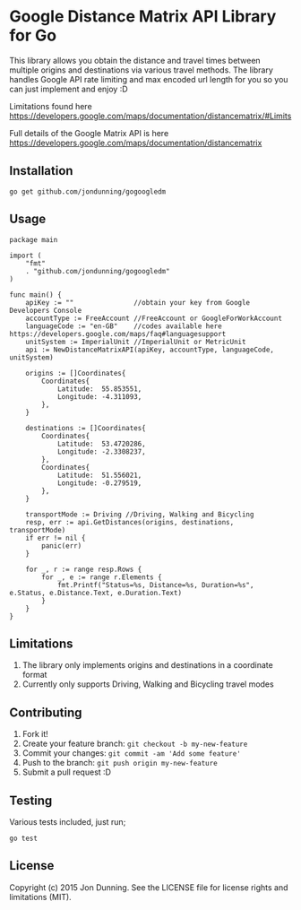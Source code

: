 # Google Distance Matrix API Library for Go

This library allows you obtain the distance and travel times between multiple origins and destinations via various travel methods. 
The library handles Google API rate limiting and max encoded url length for you so you can just implement and enjoy :D

Limitations found here https://developers.google.com/maps/documentation/distancematrix/#Limits

Full details of the Google Matrix API is here https://developers.google.com/maps/documentation/distancematrix

## Installation

    go get github.com/jondunning/gogoogledm

## Usage

    package main

    import (
        "fmt"
        . "github.com/jondunning/gogoogledm"
    )

    func main() {
        apiKey := ""               //obtain your key from Google Developers Console
        accountType := FreeAccount //FreeAccount or GoogleForWorkAccount
        languageCode := "en-GB"    //codes available here https://developers.google.com/maps/faq#languagesupport
        unitSystem := ImperialUnit //ImperialUnit or MetricUnit
        api := NewDistanceMatrixAPI(apiKey, accountType, languageCode, unitSystem)

        origins := []Coordinates{
            Coordinates{
                Latitude:  55.853551,
                Longitude: -4.311093,
            },
        }

        destinations := []Coordinates{
            Coordinates{
                Latitude:  53.4720286,
                Longitude: -2.3308237,
            },
            Coordinates{
                Latitude:  51.556021,
                Longitude: -0.279519,
            },
        }

        transportMode := Driving //Driving, Walking and Bicycling
        resp, err := api.GetDistances(origins, destinations, transportMode)
        if err != nil {
            panic(err)
        }

        for _, r := range resp.Rows {
            for _, e := range r.Elements {
                fmt.Printf("Status=%s, Distance=%s, Duration=%s", e.Status, e.Distance.Text, e.Duration.Text)
            }
        }
    }

## Limitations

1. The library only implements origins and destinations in a coordinate format
2. Currently only supports Driving, Walking and Bicycling travel modes

## Contributing

1. Fork it!
2. Create your feature branch: `git checkout -b my-new-feature`
3. Commit your changes: `git commit -am 'Add some feature'`
4. Push to the branch: `git push origin my-new-feature`
5. Submit a pull request :D 

## Testing

Various tests included, just run;

    go test

## License

Copyright (c) 2015 Jon Dunning. See the LICENSE file for license rights and limitations (MIT).
